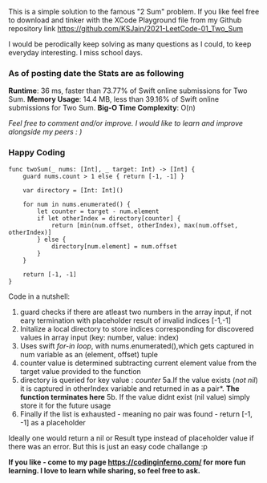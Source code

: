 This is a simple solution to the famous "2 Sum" problem. If you like feel free to  download and  tinker with the XCode Playground file from my Github repository link https://github.com/KSJain/2021-LeetCode-01_Two_Sum

I would be perodically keep solving as many questions  as I could, to keep everyday interesting. I miss school days.

### As of posting date the Stats are as following
**Runtime**: 36 ms, faster than 73.77% of Swift online submissions for Two Sum.
**Memory Usage**: 14.4 MB, less than 39.16% of Swift online submissions for Two Sum.
**Big-O Time Complexity**: O(n)

*Feel free to comment and/or improve. I would like to learn and  improve  alongside my peers : )* 

### Happy Coding

```
func twoSum(_ nums: [Int], _ target: Int) -> [Int] {
    guard nums.count > 1 else { return [-1, -1] }
    
    var directory = [Int: Int]()
    
    for num in nums.enumerated() {
        let counter = target - num.element
        if let otherIndex = directory[counter] {
            return [min(num.offset, otherIndex), max(num.offset, otherIndex)]
        } else {
            directory[num.element] = num.offset
        }
    }
    
    return [-1, -1]
}
```

Code in a nutshell:
1. guard checks if there  are atleast two numbers in the array input, if not eary termination with placeholder result of  invalid indices [-1,-1]
2. Initalize a local directory to store indices corresponding for discovered values in array input (key: number, value: index)
3. Uses swift *for-in loop*, with nums.enumerated(),which gets  captured in num variable as an (element, offset) tuple
4. counter value is determined subtracting current element value from the target value provided to the function
5. directory is  queried for key value : *counter*
5a.If the value exists (*not nil*) it is captured in otherIndex variable and returned in as a pair*. **The function terminates here**
5b. If the value didnt exist (nil value) simply store it for the  future usage
6. Finally if the list is exhausted - meaning no pair was found - return [-1, -1] as a placeholder


Ideally one would return a nil or Result type instead of placeholder value if there was an error. But this  is just an easy code challange :p

**If you like  - come to my page https://codinginferno.com/ for more fun learning. I love to learn while sharing, so feel free to ask.**
